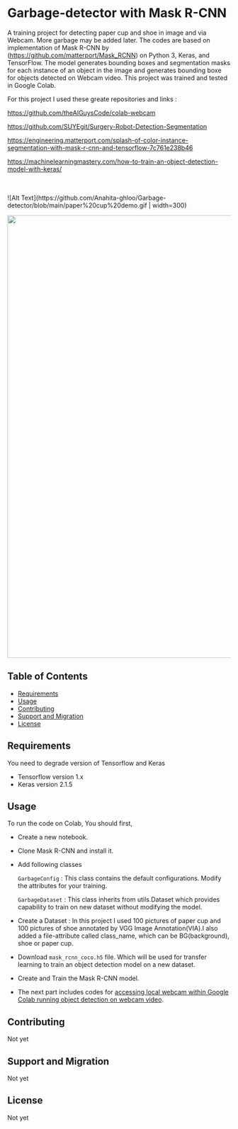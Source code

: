 # Garbage-detector with Mask R-CNN
A training project for detecting paper cup and shoe in image and via Webcam. More garbage may be added later.
The codes are based on implementation of Mask R-CNN by (https://github.com/matterport/Mask_RCNN) on Python 3, Keras, and TensorFlow. The model generates bounding boxes and segmentation masks for each instance of an object in the image and generates bounding boxe for objects detected on Webcam video.
This project was trained and tested in Google Colab.

For this project I used these greate repositories and links : 

 https://github.com/theAIGuysCode/colab-webcam
 
 https://github.com/SUYEgit/Surgery-Robot-Detection-Segmentation
 
 https://engineering.matterport.com/splash-of-color-instance-segmentation-with-mask-r-cnn-and-tensorflow-7c761e238b46
 
 https://machinelearningmastery.com/how-to-train-an-object-detection-model-with-keras/


<br/>
<br/>
![Alt Text](https://github.com/Anahita-ghloo/Garbage-detector/blob/main/paper%20cup%20demo.gif | width=300)

<p align="center">
<img src="https://github.com/Anahita-ghloo/Garbage-detector/blob/main/paper%20cup%20demo.gif" width="1000" height="1000">
</p>

Table of Contents
-----------------

  * [Requirements](#requirements)
  * [Usage](#usage)
  * [Contributing](#contributing)
  * [Support and Migration](#support-and-migration)
  * [License](#license)

Requirements
------------
You need to degrade version of Tensorflow and Keras

  * Tensorflow version 1.x
  * Keras version 2.1.5
  

Usage
-----

To run the code on Colab, You should first,

* Create a new notebook. 

* Clone Mask R-CNN and install it.

* Add following classes

   `GarbageConfig` : This class contains the default configurations. Modify the attributes for your training.

   `GarbageDataset` : This class inherits from utils.Dataset which provides capability to train on new dataset without modifying the model.
 
* Create a Dataset :  In this project I used 100 pictures of paper cup and 100 pictures of shoe annotated by VGG Image Annotation(VIA).I also added a file-attribute
 called class_name, which can be BG(background), shoe or paper cup.
 
* Download `mask_rcnn_coco.h5` file. Which will be used for transfer learning to train an object detection model on a new dataset.
 
* Create and Train the Mask R-CNN model.

* The next part includes codes for [accessing local webcam within Google Colab running object detection on webcam video].

[accessing local webcam within Google Colab running object detection on webcam video]: https://github.com/theAIGuysCode/colab-webcam


Contributing
-----

Not yet

Support and Migration
-----

Not yet

License
-----

Not yet
